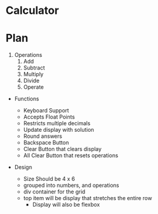 # Calculator

# Plan

1. Operations
    1. Add
    2. Subtract
    3. Multiply
    4. Divide
   5. Operate


* Functions
   * Keyboard Support
   * Accepts Float Points
  * Restricts multiple decimals
  * Update display with solution
  * Round answers
  * Backspace Button
  * Clear Button that clears display
  * All Clear Button that resets operations


* Design
  * Size Should be 4 x 6 
  * grouped into numbers, and operations
  * div container for the grid
  * top item will be display that stretches the entire row
    * Display will also be flexbox
  